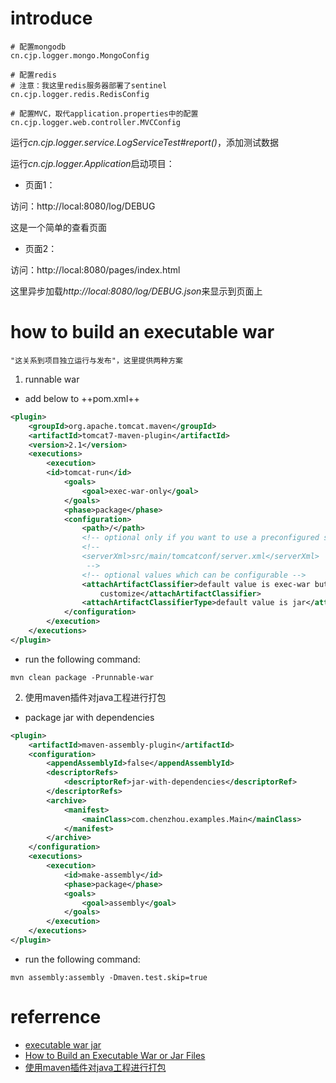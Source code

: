 # introduce
```
# 配置mongodb
cn.cjp.logger.mongo.MongoConfig

# 配置redis
# 注意：我这里redis服务器部署了sentinel
cn.cjp.logger.redis.RedisConfig

# 配置MVC，取代application.properties中的配置
cn.cjp.logger.web.controller.MVCConfig
```

运行*cn.cjp.logger.service.LogServiceTest#report()*，添加测试数据

运行*cn.cjp.logger.Application*启动项目：

- 页面1：

访问：http://local:8080/log/DEBUG

这是一个简单的查看页面

- 页面2：

访问：http://local:8080/pages/index.html

这里异步加载*http://local:8080/log/DEBUG.json*来显示到页面上


# how to build an executable war

	"这关系到项目独立运行与发布"，这里提供两种方案

1. runnable war

- add <plugin> below to ++pom.xml++
```xml
<plugin>
	<groupId>org.apache.tomcat.maven</groupId>
	<artifactId>tomcat7-maven-plugin</artifactId>
	<version>2.1</version>
	<executions>
		<execution>
		<id>tomcat-run</id>
			<goals>
				<goal>exec-war-only</goal>
			</goals>
			<phase>package</phase>
			<configuration>
				<path>/</path>
				<!-- optional only if you want to use a preconfigured server.xml file -->
				<!-- 
				<serverXml>src/main/tomcatconf/server.xml</serverXml>
				 -->
				<!-- optional values which can be configurable -->
				<attachArtifactClassifier>default value is exec-war but you can
					customize</attachArtifactClassifier>
				<attachArtifactClassifierType>default value is jar</attachArtifactClassifierType>
			</configuration>
		</execution>
	</executions>
</plugin>
```

- run the following command:
```
mvn clean package -Prunnable-war
```

2. 使用maven插件对java工程进行打包

- package jar with dependencies

```xml
<plugin>
    <artifactId>maven-assembly-plugin</artifactId>
    <configuration>
        <appendAssemblyId>false</appendAssemblyId>
        <descriptorRefs>
            <descriptorRef>jar-with-dependencies</descriptorRef>
        </descriptorRefs>
        <archive>
            <manifest>
                <mainClass>com.chenzhou.examples.Main</mainClass>
            </manifest>
        </archive>
    </configuration>
    <executions>
        <execution>
            <id>make-assembly</id>
            <phase>package</phase>
            <goals>
                <goal>assembly</goal>
            </goals>
        </execution>
    </executions>
</plugin>
```

- run the following command:
```
mvn assembly:assembly -Dmaven.test.skip=true
```

# referrence

- [executable war jar](http://tomcat.apache.org/maven-plugin-trunk/executable-war-jar.html)
- [How to Build an Executable War or Jar Files](http://nextcoder.com/?p=1351)
- [使用maven插件对java工程进行打包](http://chenzhou123520.iteye.com/blog/1706242)
